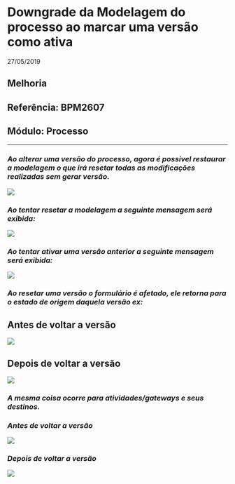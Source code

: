 # Downgrade da Modelagem do processo ao marcar uma versão como ativa
27/05/2019
## Melhoria
## Referência: BPM2607 
## Módulo: Processo
***

### *Ao alterar uma versão do processo, agora é possivel restaurar a modelagem o que irá resetar todas as modificações realizadas sem gerar versão.*
![]([PATH_IMG]/BPM2607_6.png)
### ***Ao tentar resetar a modelagem a seguinte mensagem será exibida:***
![]([PATH_IMG]/BPM2607_5.png)
### ***Ao tentar ativar uma versão anterior a seguinte mensagem será exibida:***
![]([PATH_IMG]/BPM2607_8.png)

### ***Ao resetar uma versão o formulário é afetado, ele retorna para o estado de origem daquela versão ex:***
## **Antes de voltar a versão**
![]([PATH_IMG]/BPM2607_1.png)
## **Depois de voltar a versão**
![]([PATH_IMG]/BPM2607_2.png)

### *A mesma coisa ocorre para atividades/gateways e seus destinos.*
### ***Antes de voltar a versão***
![]([PATH_IMG]/BPM2607_4.png)

### ***Depois de voltar a versão***
![]([PATH_IMG]/BPM2607_3.png)



